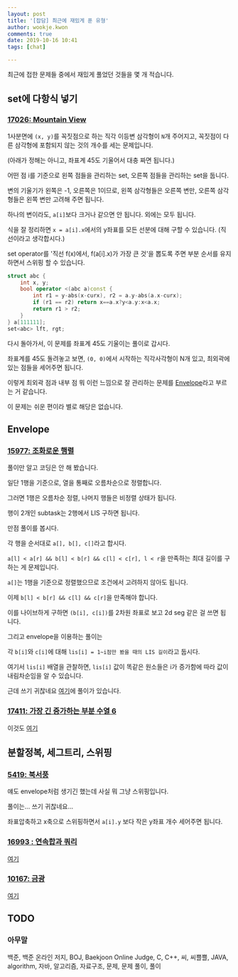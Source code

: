 ```yaml
---
layout: post
title: '[잡담] 최근에 재밌게 푼 유형'
author: wookje.kwon
comments: true
date: 2019-10-16 10:41
tags: [chat]

---
```


최근에 접한 문제들 중에서 재밌게 풀었던 것들을 몇 개 적습니다.

## set에 다항식 넣기

### [17026: Mountain View](https://www.acmicpc.net/problem/17026)  

1사분면에 `(x, y)`를 꼭짓점으로 하는 직각 이등변 삼각형이 `N`개 주어지고, 꼭짓점이 다른 삼각형에 포함되지 않는 것의 개수를 세는 문제입니다.  

(아래가 정해는 아니고, 좌표계 45도 기울어서 대충 짜면 됩니다.)  

어떤 점 i를 기준으로 왼쪽 점들을 관리하는 set, 오른쪽 점들을 관리하는 set을 둡니다.

변의 기울기가 왼쪽은 -1, 오른쪽은 1이므로, 왼쪽 삼각형들은 오른쪽 변만, 오른쪽 삼각형들은 왼쪽 변만 고려해 주면 됩니다.

하나의 변이라도, `a[i]`보다 크거나 같으면 안 됩니다. 외에는 모두 됩니다.

식을 잘 정리하면 `x = a[i].x`에서의 y좌표를 모든 선분에 대해 구할 수 있습니다. (직선이라고 생각합시다.)

set operator를 '직선 f(x)에서, f(a[i].x)가 가장 큰 것'을 뽑도록 주면 부분 순서를 유지하면서 스위핑 할 수 있습니다.

```cpp
struct abc {
    int x, y;
    bool operator <(abc a)const {
        int r1 = y-abs(x-curx), r2 = a.y-abs(a.x-curx);
        if (r1 == r2) return x==a.x?y<a.y:x<a.x;
        return r1 > r2;
    }
} a[111111];
set<abc> lft, rgt;
```

다시 돌아가서, 이 문제를 좌표계 45도 기울이는 풀이로 갑시다.

좌표계를 45도 돌려놓고 보면, `(0, 0)`에서 시작하는 직각사각형이 N개 있고, 최외곽에 있는 점들을 세어주면 됩니다.

이렇게 최외곽 점과 내부 점 뭐 이런 느낌으로 잘 관리하는 문제를 [Envelope](https://en.wikipedia.org/wiki/Envelope_(mathematics))라고 부르는 거 같습니다.

이 문제는 쉬운 편이라 별로 해당은 없습니다.

## Envelope

### [15977: 조화로운 행렬](https://www.acmicpc.net/problem/15977)

풀이만 알고 코딩은 안 해 봤습니다.

일단 1행을 기준으로, 열을 통째로 오름차순으로 정렬합니다.

그러면 1행은 오름차순 정렬, 나머지 행들은 비정렬 상태가 됩니다.

행이 2개인 subtask는 2행에서 LIS 구하면 됩니다.

만점 풀이를 봅시다.

각 행을 순서대로 `a[], b[], c[]`라고 합시다.

`a[l] < a[r] && b[l] < b[r] && c[l] < c[r], l < r`을 만족하는 최대 길이를 구하는 게 문제입니다.

`a[]`는 1행을 기준으로 정렬했으므로 조건에서 고려하지 않아도 됩니다.

이제 `b[l] < b[r] && c[l] && c[r]`을 만족해야 합니다.

이를 나이브하게 구하면 `(b[i], c[i])`를 2차원 좌표로 보고 2d seg 같은 걸 쓰면 됩니다.

그리고 envelope을 이용하는 풀이는

각 `b[i]`와 `c[i]`에 대해 `lis[i] = 1~i점만 봤을 때의 LIS 길이`라고 둡시다.

여기서 `lis[i]` 배열을 관찰하면, `lis[i]` 값이 똑같은 원소들은 i가 증가함에 따라 값이 내림차순임을 알 수 있습니다.

근데 쓰기 귀찮네요 [여기](https://blog.leejseo.com/65)에 풀이가 있습니다.

### [17411: 가장 긴 증가하는 부분 수열 6](https://www.acmicpc.net/problem/17411)

이것도 [여기](https://m.blog.naver.com/PostView.nhn?blogId=edenooo&logNo=221624562330&proxyReferer=https%3A%2F%2Fwww.google.com%2F)

## 분할정복, 세그트리, 스위핑

### [5419: 북서풍](https://www.acmicpc.net/problem/5419)

얘도 envelope처럼 생기긴 했는데 사실 뭐 그냥 스위핑입니다.

풀이는... 쓰기 귀찮네요...

좌표압축하고 x축으로 스위핑하면서 `a[i].y` 보다 작은 y좌표 개수 세어주면 됩니다.

### [16993 : 연속합과 쿼리](https://www.acmicpc.net/problem/16993)

[여기](http://wookje.dance/2019/08/29/boj-16993/)

### [10167: 금광](https://www.acmicpc.net/problem/10167)

[여기](http://wookje.dance/2019/08/30/boj-10167/)

## TODO


### 아무말  
백준, 백준 온라인 저지, BOJ, Baekjoon Online Judge, C, C++, 씨, 씨쁠쁠, JAVA, algorithm, 자바, 알고리즘, 자료구조, 문제, 문제 풀이, 풀이

